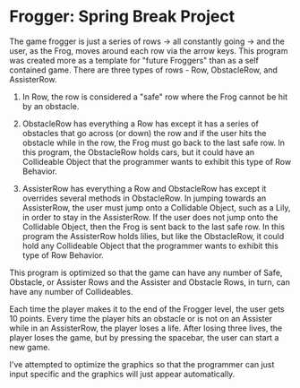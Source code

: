 # Frogger: Spring Break Project 
The game frogger is just a series of rows -> all constantly going -> and the user, as the Frog, moves around each row via the arrow keys. This program was created more as a template for "future Froggers" than as a self contained game. There are three types of rows - Row, ObstacleRow, and AssisterRow. 

1. In Row, the row is considered a "safe" row where the Frog cannot be hit by an obstacle.

2. ObstacleRow has everything a Row has except it has a series of obstacles that go across (or down) the row and if the user hits the obstacle while in the row, the Frog must go back to the last safe row. In this program, the ObstacleRow holds cars, but it could have an Collideable Object that the programmer wants to exhibit this type of Row Behavior. 

3. AssisterRow has everything a Row and ObstacleRow has except it overrides several methods in ObstacleRow. In jumping towards an AssisterRow, the user must jump onto a Collidable Object, such as a Lily, in order to stay in the AssisterRow. If the user does not jump onto the Collidable Object, then the Frog is sent back to the last safe row. In this program the AssisterRow holds lilies, but like the ObstacleRow, it could hold any Collideable Object that the programmer wants to exhibit this type of Row Behavior. 

This program is optimized so that the game can have any number of Safe, Obstacle, or Assister Rows and the Assister and Obstacle Rows, in turn, can have any number of Collideables.

Each time the player makes it to the end of the Frogger level, the user gets 10 points. Every time the player hits an obstacle or is not on an Assister while in an AssisterRow, the player loses a life. After losing three lives, the player loses the game, but by pressing the spacebar, the user can start a new game. 

I've attempted to optimize the graphics so that the programmer can just input specific and the graphics will just appear automatically. 

